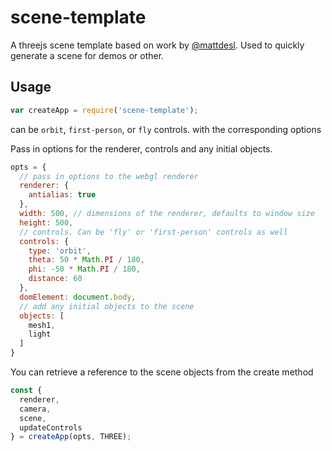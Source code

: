 # scene-template

A threejs scene template based on work by [@mattdesl](https://twitter.com/mattdesl). Used to quickly generate a scene for demos or other. 

## Usage

```javascript
var createApp = require('scene-template');
```

   can be `orbit`, `first-person`, or `fly` controls. with the corresponding options

Pass in options for the renderer, controls and any initial objects.

```javascript
opts = {
  // pass in options to the webgl renderer
  renderer: {
    antialias: true
  },
  width: 500, // dimensions of the renderer, defaults to window size
  height: 500,
  // controls. Can be 'fly' or 'first-person' controls as well 
  controls: {
    type: 'orbit', 
    theta: 50 * Math.PI / 180,
    phi: -50 * Math.PI / 180,
    distance: 60
  },
  domElement: document.body,
  // add any initial objects to the scene
  objects: [
    mesh1,
    light
  ]
}
```

You can retrieve a reference to the scene objects from the create method
```javascript
const {
  renderer,
  camera,
  scene,
  updateControls
} = createApp(opts, THREE);
```
